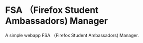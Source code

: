 # FSA （Firefox Student Ambassadors) Manager
A simple webapp FSA （Firefox Student Ambassadors) Manager.
